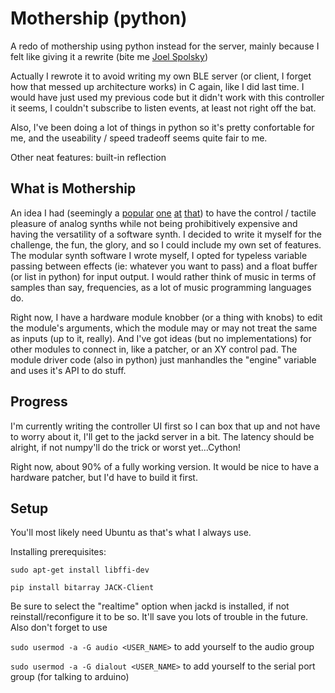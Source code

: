 # Mothership (python)
A redo of mothership using python instead for the server, mainly because I felt like giving it a rewrite (bite me [Joel Spolsky](http://www.joelonsoftware.com/articles/fog0000000069.html))

Actually I rewrote it to avoid writing my own BLE server (or client, I forget how that messed up architecture works) in C again, like I did last time. I would have just used my previous code but it didn't work with this controller it seems, I couldn't subscribe to listen events, at least not right off the bat.

Also, I've been doing a lot of things in python so it's pretty confortable for me, and the useability / speed tradeoff seems quite fair to me.

Other neat features: built-in reflection

What is Mothership
------------------
An idea I had (seemingly a [popular](http://www.illucia.com/) [one](http://toplap.org/foxdot-live-coding-with-python-and-supercollider/) [at](http://gregsurges.com/projects/snakecorral) [that](https://hoxtonowl.com/)) to have the control / tactile pleasure of analog synths while not being prohibitively expensive and having the versatility of a software synth. I decided to write it myself for the challenge, the fun, the glory, and so I could include my own set of features. The modular synth software I wrote myself, I opted for typeless variable passing between effects (ie: whatever you want to pass) and a float buffer (or list in python) for input output. I would rather think of music in terms of samples than say, frequencies, as a lot of music programming languages do.

Right now, I have a hardware module knobber (or a thing with knobs) to edit the module's arguments, which the module may or may not treat the same as inputs (up to it, really). And I've got ideas (but no implementations) for other modules to connect in, like a patcher, or an XY control pad. The module driver code (also in python) just manhandles the "engine" variable and uses it's API to do stuff.

Progress
--------
I'm currently writing the controller UI first so I can box that up and not have to worry about it, I'll get to the jackd server in a bit. The latency should be alright, if not numpy'll do the trick or worst yet...Cython!

Right now, about 90% of a fully working version. It would be nice to have a hardware patcher, but I'd have to build it first.

Setup
-----
You'll most likely need Ubuntu as that's what I always use.

Installing prerequisites:

`sudo apt-get install libffi-dev`

`pip install bitarray JACK-Client`

Be sure to select the "realtime" option when jackd is installed, if not reinstall/reconfigure it to be so. It'll save you lots of trouble in the future. Also don't forget to use

`sudo usermod -a -G audio <USER_NAME>` to add yourself to the audio group

`sudo usermod -a -G dialout <USER_NAME>` to add yourself to the serial port group (for talking to arduino)
